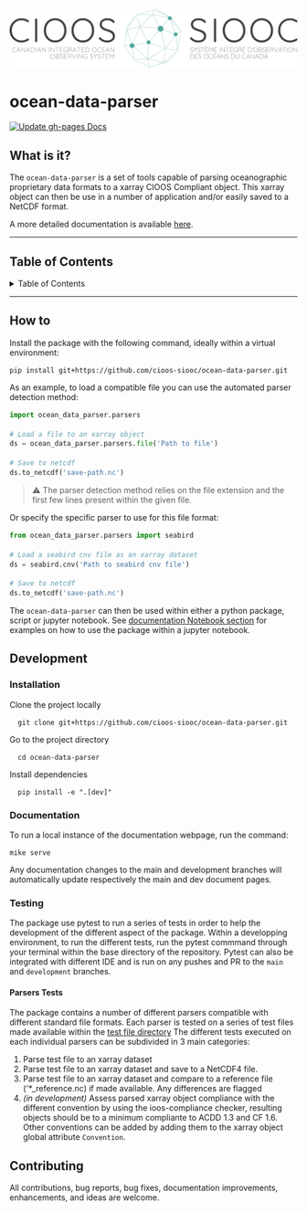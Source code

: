 <!-- NOTE: All sections are placeholders. Use the relevant ones-->

![Logo](docs/images/logo_EN_FR-1024x208.png)

<!-- Make a favicon/logo using something like:

* https://favicon.io/
* https://www.shopify.com/tools/logo-maker/open-source-software
* https://primitive.lol/ -->

# ocean-data-parser

<!-- You can get project relevant badges from: [shields.io](https://shields.io/) -->

[![Update gh-pages Docs](https://github.com/cioos-siooc/ocean-data-parser/actions/workflows/generate-documentation.yaml/badge.svg)](https://github.com/cioos-siooc/ocean-data-parser/actions/workflows/generate-documentation.yaml)

## What is it?

The `ocean-data-parser` is a set of tools capable of parsing oceanographic proprietary data formats to a xarray CIOOS Compliant object. This xarray object can then be use in a number of application and/or easily saved to a NetCDF format.

A more detailed documentation is available [here](https://cioos-siooc.github.io/ocean-data-parser/main/).

---

## Table of Contents

<details>

<summary>Table of Contents</summary>

- [ocean-data-parser](#ocean-data-parser)
  - [What is it?](#what-is-it)
  - [Table of Contents](#table-of-contents)
  - [How to](#how-to)
  - [Development](#development)
    - [Installation](#installation)
    - [Documentation](#documentation)
    - [Testing](#testing)
      - [Parsers Tests](#parsers-tests)
  - [Contributing](#contributing)

</details>

---

## How to

Install the package with the following command, ideally within a virtual environment:

```env
pip install git+https://github.com/cioos-siooc/ocean-data-parser.git
```

As an example, to load a compatible file you can use the automated parser detection method:

```python
import ocean_data_parser.parsers

# Load a file to an xarray object
ds = ocean_data_parser.parsers.file('Path to file')

# Save to netcdf
ds.to_netcdf('save-path.nc')
```
> :warning: The parser detection method relies on the file extension and the first few lines present within the given file.

Or specify the specific parser to use for this file format:
``` python
from ocean_data_parser.parsers import seabird

# Load a seabird cnv file as an xarray dataset
ds = seabird.cnv('Path to seabird cnv file')

# Save to netcdf
ds.to_netcdf('save-path.nc')
```
The `ocean-data-parser` can then be used within either a python package, script or jupyter notebook. See [documentation Notebook section](https://cioos-siooc.github.io/ocean-data-parser) for examples on how to use the package within a jupyter notebook.

## Development

### Installation
Clone the project locally

```shell
  git clone git+https://github.com/cioos-siooc/ocean-data-parser.git
```

Go to the project directory

```shell
  cd ocean-data-parser
```

Install dependencies

```shell
  pip install -e ".[dev]"
```

### Documentation
To run a local instance of the documentation webpage, run the command:

```shell
mike serve
```

Any documentation changes to the main and development branches will automatically update respectively the main and dev document pages.

### Testing
The package use pytest to run a series of tests in order to help the development of the different aspect of the package. Within a developping environment, to run the different tests, run the pytest commmand through your terminal within the base directory of the repository. Pytest can also be integrated with different IDE and is run on any pushes and PR to the `main` and `development` branches.

#### Parsers Tests
The package contains a number of different parsers compatible with different standard file formats. Each parser is tested on a series of test files made available within the [test file directory](tests/parsers_test_files) The different tests executed on each individual parsers can be subdivided in 3 main categories:
1. Parse test file to an xarray dataset
2. Parse test file to an xarray dataset and save to a NetCDF4 file.
3. Parse test file to an xarray dataset and compare to a reference file ('*_reference.nc) if made available. Any differences are flagged
4. *(in development)* Assess parsed xarray object compliance with the different convention by using the ioos-compliance checker, resulting objects should be to a minimum compliante to ACDD 1.3 and CF 1.6. Other conventions can be added by adding them to the xarray object global attribute `Convention`.

## Contributing

All contributions, bug reports, bug fixes, documentation improvements, enhancements, and ideas are welcome.